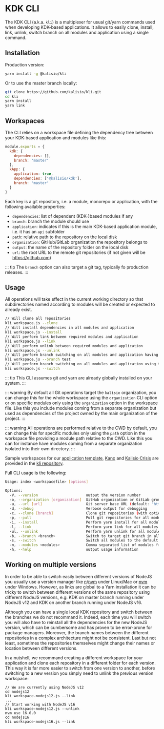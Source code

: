 # KDK CLI

The KDK CLI (a.k.a. `kli`) is a multiplexer for usual git/yarn commands used when developing KDK-based applications. It allows to easily clone, install, link, unlink, switch branch on all modules and application using a single command.

## Installation

Production version:
```bash
yarn install -g @kalisio/kli
```

Or to use the master branch locally:
```bash
git clone https://github.com/kalisio/kli.git
cd kli
yarn install
yarn link
```

## Workspaces

The CLI relies on a workspace file defining the dependency tree between your KDK-based application and modules like this:
```js
module.exports = {
  kdk: {
    dependencies: [],
    branch: 'master'
  },
  kApp: {
    application: true,
    dependencies: ['@kalisio/kdk'],
    branch: 'master'
  }
}

```

Each key is a git repository, i.e. a module, monorepo or application, with the following available properties:
* `dependencies`: list of dependent (KDK-)based modules if any
* `branch`: branch the module should use
* `application`: indicates if this is the main KDK-based application module, i.e. it has an `api` subfolder
* `path`: relative path to the repository on the local disk
* `organization`: GitHub/GitLab organization the repository belongs to
* `output`: the name of the repository folder on the local disk
* `url`: the root URL to the remote git repositories (if not given will be https://github.com)

::: tip
The `branch` option can also target a git tag, typically fo production releases.
:::

## Usage

All operations will take effect in the current working directory so that subdirectories named according to modules will be created or expected to already exist.

```bash
// Will clone all repositories
kli workspace.js --clone
// Will install dependencies in all modules and application
kli workspace.js --install
// Will perform link between required modules and application
kli workspace.js --link
// Will perform unlink between required modules and application
kli workspace.js --unlink
// Will perform branch switching on all modules and application having the given target branch
kli workspace.js --branch test
// Will perform branch switching on all modules and application using the specified branch in workspace
kli workspace.js --switch
```

::: tip
This CLI assumes git and yarn are already globally installed on your system.
:::

::: warning
By default all Git operations target the `kalisio` organization, you can change this for the whole workspace using the `organization` CLI option or on specific modules only using the `organization` option in the workspace file. Like this you include modules coming from a separate organization but used as dependencies of the project owned by the main organization of the project.
:::

::: warning
All operations are performed relative to the CWD by default, you can change this for specific modules only using the `path` option in the workspace file providing a module path relative to the CWD. Like this you can for instance have modules coming from a separate organization isolated into their own directory.
:::

Sample workspaces for our [application template](https://github.com/kalisio/skeleton), [Kano](https://github.com/kalisio/kano) and [Kalisio Crisis](https://github.com/kalisio/crisis) are provided in the [kli repository](https://github.com/kalisio/kli).

Full CLI usage is the following:
```bash
Usage: index <workspacefile> [options]

Options:
  -V, --version                      output the version number
  -o, --organization [organization]  GitHub organization or GitLab group owing the project (default: "kalisio")
  -u, --url [url]                    Git server base URL (default: "https://github.com")
  -d, --debug                        Verbose output for debugging
  -c, --clone [branch]               Clone git repositories (with optional target branch) for all modules
  -p, --pull                         Pull git repositories for all modules
  -i, --install                      Perform yarn install for all modules
  -l, --link                         Perform yarn link for all modules
  -ul, --unlink                      Perform yarn unlink for all modules
  -b, --branch <branch>              Switch to target git branch in all modules where it does exist
  -s, --switch                       Switch all modules to the default git branch specified in workspace (if any)
  -m, --modules <modules>            Comma separated list of modules from the workspace to apply command on
  -h, --help                         output usage information
```

## Working on multiple versions

In order to be able to switch easily between different versions of NodeJS you usually use a version manager like [n](https://github.com/tj/n)/[nvm](https://github.com/creationix/nvm) under Linux/Mac or [nvm](https://github.com/coreybutler/nvm-windows) under Windows. However, as links are global to a Yarn installation it can be tricky to switch between different versions of the same repository using different NodeJS versions, e.g. KDK on master branch running under NodeJS v12 and KDK on another branch running under NodeJS v16. 

Although you can have a single local KDK repository and switch between the branches we do not recommand it. Indeed, each time you will switch you will also have to reinstall all the dependencies for the new NodeJS version, which can be cumbersome and has proven to be error-prone for package managers. Moreover, the branch names between the different repositories in a complex architecture might not be consistent. Last but not least, sometimes the repositories themselves might change their names or location between different versions.

In a nutshell, we recommand creating a different workspace for your application and clone each repository in a different folder for each version. This way it is far more easier to switch from one version to another, before switching to a new version you simply need to unlink the previous version workspace:
```
// We are currently using NodeJS v12
cd nodejs12
kli workspace-nodejs12.js --link
...
// Start working with NodeJS v16
kli workspace-nodejs12.js --unlink
nvm use 16.0.0
cd nodejs16
kli workspace-nodejs16.js --link
```
